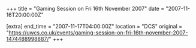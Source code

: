 +++
title = "Gaming Session on Fri 16th November 2007"
date = "2007-11-16T20:00:00Z"

[extra]
end_time = "2007-11-17T04:00:00Z"
location = "DCS"
original = "https://uwcs.co.uk/events/gaming-session-on-fri-16th-november-2007-1474488998887/"
+++



